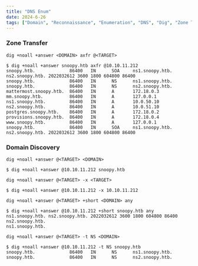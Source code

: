 ```yaml
---
title: "DNS Enum"
date: 2024-6-26
tags: ["Domain", "Reconnaissance", "Enumeration", "DNS", "Dig", "Zone Transfer"]
---
```


### Zone Transfer

```console
dig +noall +answer <DOMAIN> axfr @<TARGET>
```

```console {class="sample-code"}
$ dig +noall +answer snoopy.htb axfr @10.10.11.212
snoopy.htb.             86400   IN      SOA     ns1.snoopy.htb. ns2.snoopy.htb. 2022032612 3600 1800 604800 86400
snoopy.htb.             86400   IN      NS      ns1.snoopy.htb.
snoopy.htb.             86400   IN      NS      ns2.snoopy.htb.
mattermost.snoopy.htb.  86400   IN      A       172.18.0.3
mm.snoopy.htb.          86400   IN      A       127.0.0.1
ns1.snoopy.htb.         86400   IN      A       10.0.50.10
ns2.snoopy.htb.         86400   IN      A       10.0.51.10
postgres.snoopy.htb.    86400   IN      A       172.18.0.2
provisions.snoopy.htb.  86400   IN      A       172.18.0.4
www.snoopy.htb.         86400   IN      A       127.0.0.1
snoopy.htb.             86400   IN      SOA     ns1.snoopy.htb. ns2.snoopy.htb. 2022032612 3600 1800 604800 86400
```

### Domain Discovery

```console
dig +noall +answer @<TARGET> <DOMAIN>
```

```console {class="sample-code"}
$ dig +noall +answer @10.10.11.212 snoopy.htb
```

```console
dig +noall +answer @<TARGET> -x <TARGET>
```

```console {class="sample-code"}
$ dig +noall +answer @10.10.11.212 -x 10.10.11.212
```

```console
dig +noall +answer @<TARGET> +short <DOMAIN> any
```

```console {class="sample-code"}
$ dig +noall +answer @10.10.11.212 +short snoopy.htb any
ns1.snoopy.htb. ns2.snoopy.htb. 2022032612 3600 1800 604800 86400
ns2.snoopy.htb.
ns1.snoopy.htb.
```

```console
dig +noall +answer @<TARGET> -t NS <DOMAIN>
```

```console {class="sample-code"}
$ dig +noall +answer @10.10.11.212 -t NS snoopy.htb
snoopy.htb.             86400   IN      NS      ns1.snoopy.htb.
snoopy.htb.             86400   IN      NS      ns2.snoopy.htb.
```